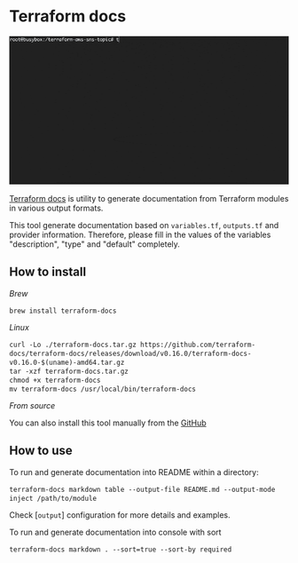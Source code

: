 # Terraform docs

![image](../static/terraform-docs.gif)

[Terraform docs](https://github.com/terraform-docs/terraform-docs) is utility to generate documentation from Terraform modules in various output formats.

This tool generate documentation based on `variables.tf`, `outputs.tf` and provider information. 
Therefore, please fill in the values of the variables "description", "type" and "default" completely.

## How to install

*Brew*

```shell
brew install terraform-docs
```

*Linux*

```shell
curl -Lo ./terraform-docs.tar.gz https://github.com/terraform-docs/terraform-docs/releases/download/v0.16.0/terraform-docs-v0.16.0-$(uname)-amd64.tar.gz
tar -xzf terraform-docs.tar.gz
chmod +x terraform-docs
mv terraform-docs /usr/local/bin/terraform-docs
```

*From source*

You can also install this tool manually from the [GitHub](https://github.com/terraform-docs/terraform-docs/releases)

## How to use

To run and generate documentation into README within a directory:

```shell
terraform-docs markdown table --output-file README.md --output-mode inject /path/to/module
```

Check [`output`] configuration for more details and examples.

To run and generate documentation into console with sort

```shell
terraform-docs markdown . --sort=true --sort-by required
```